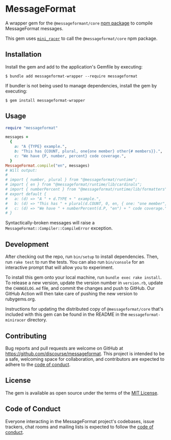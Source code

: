 # MessageFormat

A wrapper gem for the `@messageformant/core` [npm package](https://www.npmjs.com/package/@messageformat/core) to compile MessageFormat messages.

This gem uses [`mini_racer`](https://github.com/rubyjs/mini_racer) to call the `@messageformat/core` npm package.

## Installation

Install the gem and add to the application's Gemfile by executing:

    $ bundle add messageformat-wrapper --require messageformat

If bundler is not being used to manage dependencies, install the gem by executing:

    $ gem install messageformat-wrapper

## Usage

```ruby
require "messageformat"

messages =
  {
    a: "A {TYPE} example.",
    b: "This has {COUNT, plural, one{one member} other{# members}}.",
    c: "We have {P, number, percent} code coverage.",
  }
MessageFormat.compile("en", messages)
# Will output:
#
# import { number, plural } from "@messageformat/runtime";
# import { en } from "@messageformat/runtime/lib/cardinals";
# import { numberPercent } from "@messageformat/runtime/lib/formatters";
# export default {
#   a: (d) => "A " + d.TYPE + " example.",
#   b: (d) => "This has " + plural(d.COUNT, 0, en, { one: "one member", other: number("en", d.COUNT, 0) + " members" }) + ".",
#   c: (d) => "We have " + numberPercent(d.P, "en") + " code coverage."
# }
```

Syntactically-broken messages will raise a `MessageFormat::Compiler::CompileError` exception.

## Development

After checking out the repo, run `bin/setup` to install dependencies. Then, run `rake test` to run the tests. You can also run `bin/console` for an interactive prompt that will allow you to experiment.

To install this gem onto your local machine, run `bundle exec rake install`. To release a new version, update the version number in `version.rb`, update the `CHANGELOG.md` file, and commit the changes and push to GitHub. Our GitHub Action will then take care of pushing the new version to rubygems.org.

Instructions for updating the distributed copy of `@messageformat/core` that's included with this gem can be found in the README in the `messageformat-miniracer` directory.

## Contributing

Bug reports and pull requests are welcome on GitHub at https://github.com/discourse/messageformat. This project is intended to be a safe, welcoming space for collaboration, and contributors are expected to adhere to the [code of conduct](https://github.com/discourse/messageformat/blob/main/CODE_OF_CONDUCT.md).

## License

The gem is available as open source under the terms of the [MIT License](https://opensource.org/licenses/MIT).

## Code of Conduct

Everyone interacting in the MessageFormat project's codebases, issue trackers, chat rooms and mailing lists is expected to follow the [code of conduct](https://github.com/discourse/messageformat/blob/main/CODE_OF_CONDUCT.md).

